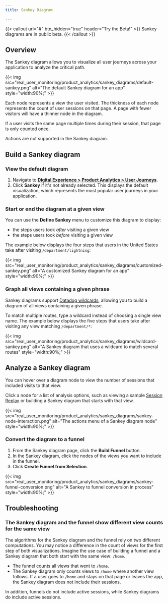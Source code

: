 ```yaml
---
title: Sankey Diagram

---
```


{{< callout url="#" btn_hidden="true" header="Try the Beta!" >}}
Sankey diagrams are in public beta.
{{< /callout >}}

## Overview

The Sankey diagram allows you to visualize all user journeys across your application to analyze the critical path.

{{< img src="real_user_monitoring/product_analytics/sankey_diagrams/default-sankey.png" alt="The default Sankey diagram for an app" style="width:90%;" >}}

Each node represents a view the user visited. The thickness of each node represents the count of user sessions on that page. A page with fewer visitors will have a thinner node in the diagram.

If a user visits the same page multiple times during their session, that page is only counted once.

Actions are not supported in the Sankey diagram.

## Build a Sankey diagram

### View the default diagram

1. Navigate to [**Digital Experience > Product Analytics > User Journeys**][1].
2. Click **Sankey** if it's not already selected. This displays the default visualization, which represents the most popular user journeys in your application.

### Start or end the diagram at a given view

You can use the **Define Sankey** menu to customize this diagram to display:
- the steps users took *after* visiting a given view
- the steps users took *before* visiting a given view

The example below displays the four steps that users in the United States take after visiting `/department/lightning`:

{{< img src="real_user_monitoring/product_analytics/sankey_diagrams/customized-sankey.png" alt="A customized Sankey diagram for an app" style="width:90%;" >}}

### Graph all views containing a given phrase

Sankey diagrams support [Datadog wildcards][2], allowing you to build a diagram of all views containing a given phrase.

To match multiple routes, type a wildcard instead of choosing a single view name. The example below displays the five steps that users take after visiting any view matching `/department/*`:

{{< img src="real_user_monitoring/product_analytics/sankey_diagrams/wildcard-sankey.png" alt="A Sankey diagram that uses a wildcard to match several routes" style="width:90%;" >}}

## Analyze a Sankey diagram

You can hover over a diagram node to view the number of sessions that included visits to that view.

Click a node for a list of analysis options, such as viewing a sample [Session Replay][3] or building a Sankey diagram that starts with that view.

{{< img src="real_user_monitoring/product_analytics/sankey_diagrams/sankey-node-interaction.png" alt="The actions menu of a Sankey diagram node" style="width:90%;" >}}


### Convert the diagram to a funnel

1. From the Sankey diagram page, click the **Build Funnel** button.
2. In the Sankey diagram, click the nodes of the views you want to include in the funnel.
3. Click **Create Funnel from Selection**.

{{< img src="real_user_monitoring/product_analytics/sankey_diagrams/sankey-funnel-conversion.png" alt="A Sankey to funnel conversion in process" style="width:90%;" >}}

## Troubleshooting

### The Sankey diagram and the funnel show different view counts for the same view

The algorithms for the Sankey diagram and the funnel rely on two different computations. You may notice a difference in the count of views for the first step of both visualizations. Imagine the use case of building a funnel and a Sankey diagram that both start with the same view: `/home`.

- The funnel counts all views that went to `/home`.
- The Sankey diagram only counts views to `/home` where another view follows. If a user goes to `/home` and stays on that page or leaves the app, the Sankey diagram does not include their sessions.

In addition, funnels do not include active sessions, while Sankey diagrams do include active sessions.

[1]: https://app.datadoghq.com/product-analytics/user-journey
[2]: /real_user_monitoring/explorer/search_syntax/#wildcards
[3]: /real_user_monitoring/session_replay/
